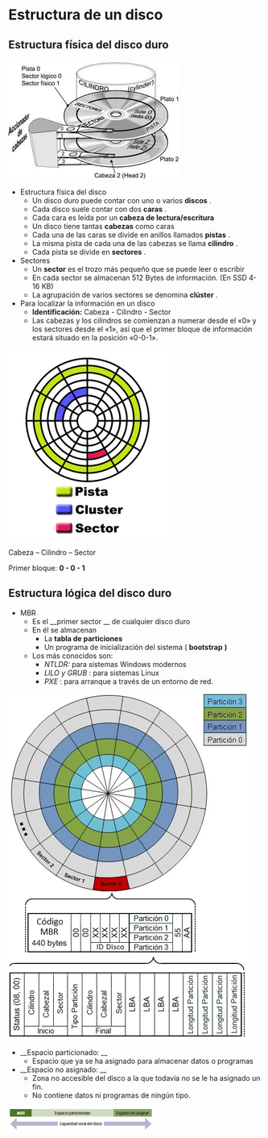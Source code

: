 # Estructura de un disco

## Estructura física del disco duro

![imagen](img/Discos%2C_particiones_y_sistemas_de_archivo_-_teoria1.jpg)

* Estructura física del disco
  * Un disco duro puede contar con uno o varios  __discos__ \.
  * Cada disco suele contar con dos  __caras__ \.
  * Cada cara es leída por un  __cabeza de lectura/escritura__
  * Un disco tiene tantas  __cabezas__  como caras
  * Cada una de las caras se divide en anillos llamados  __pistas__ \.
  * La misma pista de cada una de las cabezas se llama  __cilindro__ \.
  * Cada pista se divide en  __sectores__ \.
* Sectores
  * Un  __sector__  es el trozo más pequeño que se puede leer o escribir
  * En cada sector se almacenan 512 Bytes de información\. \(En SSD 4\-16 KB\)
  * La agrupación de varios sectores se denomina  __clúster__ \.
* Para localizar la información en un disco
  * __Identificación:__  Cabeza \- Cilindro \- Sector
  * Las cabezas y los cilindros se comienzan a numerar desde el «0» y los sectores desde el «1», así que el primer bloque de información estará situado en la posición «0\-0\-1»\.

![imagen](img/Discos%2C_particiones_y_sistemas_de_archivo_-_teoria2.jpg)

Cabeza – Cilindro – Sector

Primer bloque:  __0 \- 0 \- 1__

## Estructura lógica del disco duro

* MBR
  * Es el  __primer sector __ de cualquier disco duro
  * En él se almacenan
    * La  __tabla de particiones__
    * Un programa de inicialización del sistema \( __bootstrap__  __\)__
  * Los más conocidos son:
    * _NTLDR:_  para sistemas Windows modernos
    * _LILO y GRUB_ : para sistemas Linux
    * _PXE_ : para arranque a través de un entorno de red\.

![imagen](img/Discos%2C_particiones_y_sistemas_de_archivo_-_teoria3.jpg)

* __Espacio particionado: __
  * Espacio que ya se ha asignado para almacenar datos o programas
* __Espacio no asignado: __
  * Zona no accesible del disco a la que todavía no se le ha asignado un fin\.
  * No contiene datos ni programas de ningún tipo\.

![imagen](img/Discos%2C_particiones_y_sistemas_de_archivo_-_teoria4.png)
